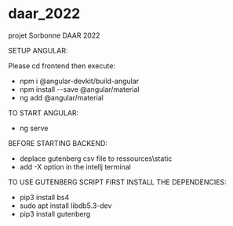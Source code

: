 # daar_2022
projet Sorbonne DAAR 2022


SETUP ANGULAR:

Please cd frontend then execute: 

- npm i @angular-devkit/build-angular
- npm install --save @angular/material
- ng add @angular/material

TO START ANGULAR:

- ng serve

BEFORE STARTING BACKEND:
- deplace gutenberg csv file to ressources\static
- add -X option in the intellj terminal

TO USE GUTENBERG SCRIPT FIRST INSTALL THE DEPENDENCIES:

- pip3 install bs4
- sudo apt install libdb5.3-dev
- pip3 install gutenberg
